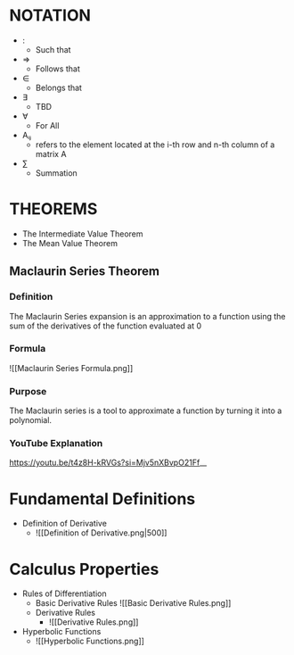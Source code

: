 # NOTATION
- :
	- Such that
- ⇒
	- Follows that
- ∈
	- Belongs that
- ∃
	- TBD
- ∀
	- For All
-  Aᵢⱼ
	- refers to the element located at the i-th row and n-th column of a matrix A
- ∑
	- Summation
# THEOREMS
* The Intermediate Value Theorem
* The Mean Value Theorem
## Maclaurin Series Theorem
### Definition
The Maclaurin Series expansion is an approximation to a function using the sum of the derivatives of the function evaluated at 0
### Formula 
![[Maclaurin Series Formula.png]]
### Purpose
The Maclaurin series is a tool to approximate a function by turning it into a polynomial.
### YouTube Explanation
https://youtu.be/t4z8H-kRVGs?si=Mjv5nXBvpO21Ff__
# Fundamental Definitions
- Definition of Derivative
	- ![[Definition of Derivative.png|500]]
# Calculus Properties
- Rules of Differentiation
	- Basic Derivative Rules
		 ![[Basic Derivative Rules.png]]
	-  Derivative Rules
		- ![[Derivative Rules.png]]
- Hyperbolic Functions
	- ![[Hyperbolic Functions.png]]